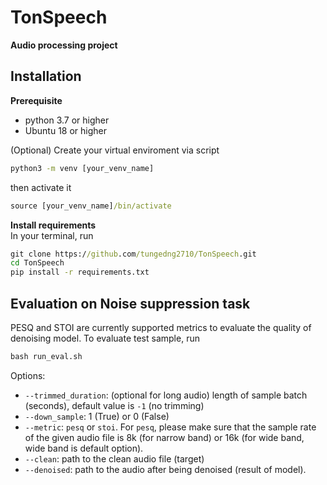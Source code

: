 # TonSpeech
**Audio processing project**

## Installation
**Prerequisite** <br />
* python 3.7 or higher
* Ubuntu 18 or higher
  
(Optional) Create your virtual enviroment via script <br />
```bat 
python3 -m venv [your_venv_name]
```
then activate it <br />
```bat
source [your_venv_name]/bin/activate
``` 

**Install requirements** <br />
In your terminal, run <br />
```bat 
git clone https://github.com/tungedng2710/TonSpeech.git
cd TonSpeech 
pip install -r requirements.txt
```


## Evaluation on Noise suppression task
PESQ and STOI are currently supported metrics to evaluate the quality of denoising model. To evaluate test sample, run 
```bat
bash run_eval.sh
```
Options:<br />
* ```--trimmed_duration```: (optional for long audio) length of sample batch (seconds), default value is ```-1``` (no trimming) 
* ```--down_sample```: 1 (True) or 0 (False)
* ```--metric```: ```pesq``` or ```stoi```. For ```pesq```, please make sure that the sample rate of the given audio file is 8k (for narrow band) or 16k (for wide band, wide band is default option). 
* ```--clean```: path to the clean audio file (target)
* ```--denoised```: path to the audio after being denoised (result of model).
